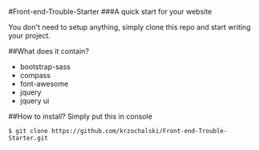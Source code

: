 #Front-end-Trouble-Starter
###A quick start for your website

You don't need to setup anything, simply clone this repo and start writing your project.

##What does it contain?
 * bootstrap-sass
 * compass
 * font-awesome
 * jquery
 * jquery ui

##How to install?
Simply put this in console

```
$ git clone https://github.com/krzochalski/Front-end-Trouble-Starter.git
```